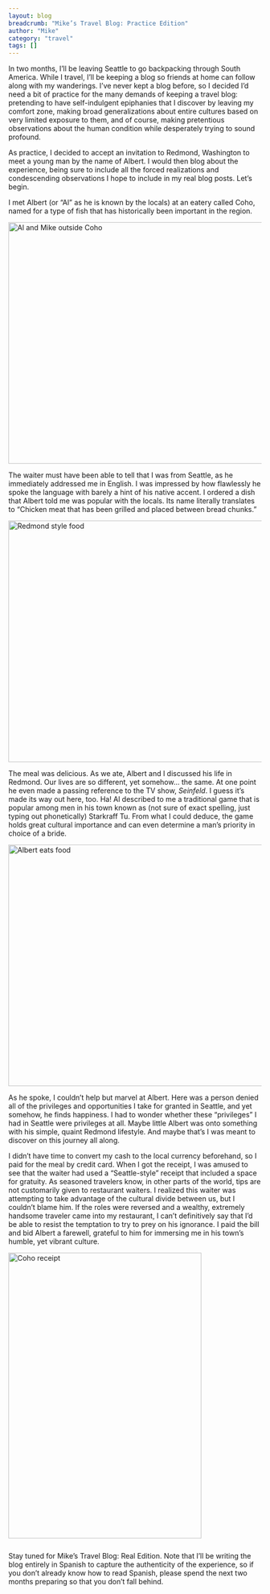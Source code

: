 ```yaml
---
layout: blog
breadcrumb: "Mike’s Travel Blog: Practice Edition"
author: "Mike"
category: "travel"
tags: []
---
```


In two months, I’ll be leaving Seattle to go backpacking through South America. While I travel, I’ll be keeping a blog so friends at home can follow along with my wanderings. I’ve never kept a blog before, so I decided I’d need a bit of practice for the many demands of keeping a travel blog: pretending to have self-indulgent epiphanies that I discover by leaving my comfort zone, making broad generalizations about entire cultures based on very limited exposure to them, and of course, making pretentious observations about the human condition while desperately trying to sound profound.

As practice, I decided to accept an invitation to Redmond, Washington to meet a young man by the name of Albert. I would then blog about the experience, being sure to include all the forced realizations and condescending observations I hope to include in my real blog posts. Let’s begin.

I met Albert (or “Al” as he is known by the locals) at an eatery called Coho, named for a type of fish that has historically been important in the region.

<a href="{{ site.basurl }}/images/2010/10/IMG_3866.jpg">
	<img class="size-large wp-image-6 aligncenter" title="Al and Mike outside Coho" src="{{ site.baseurl }}/images/2010/10/IMG_3866-1024x768.jpg" alt="Al and Mike outside Coho" width="640" height="480">
</a>

The waiter must have been able to tell that I was from Seattle, as he immediately addressed me in English. I was impressed by how flawlessly he spoke the language with barely a hint of his native accent. I ordered a dish that Albert told me was popular with the locals. Its name literally translates to “Chicken meat that has been grilled and placed between bread chunks.”

<a href="{{ site.basurl }}/images/2010/10/IMG_3867.jpg">
	<img class="aligncenter" title="Chicken meat that has been grilled and placed between bread chunks" src="{{ site.baseurl }}/images/2010/10/IMG_3867-1024x768.jpg" alt="Redmond style food" width="640" height="480">
</a>

The meal was delicious. As we ate, Albert and I discussed his life in Redmond. Our lives are so different, yet somehow… the same. At one point he even made a passing reference to the TV show, *Seinfeld*. I guess it’s made its way out here, too. Ha! Al described to me a traditional game that is popular among men in his town known as (not sure of exact spelling, just typing out phonetically) Starkraff Tu. From what I could deduce, the game holds great cultural importance and can even determine a man’s priority in choice of a bride.

<a href="{{ site.basurl }}/images/2010/10/IMG_3868.jpg">
	<img class="aligncenter" title="Albert eats food" src="{{ site.baseurl }}/images/2010/10/IMG_3868-1024x768.jpg" alt="Albert eats food" width="640" height="480">
</a>

As he spoke, I couldn’t help but marvel at Albert. Here was a person denied all of the privileges and opportunities I take for granted in Seattle, and yet somehow, he finds happiness. I had to wonder whether these “privileges” I had in Seattle were privileges at all. Maybe little Albert was onto something with his simple, quaint Redmond lifestyle. And maybe that’s I was meant to discover on this journey all along.

I didn’t have time to convert my cash to the local currency beforehand, so I paid for the meal by credit card. When I got the receipt, I was amused to see that the waiter had used a “Seattle-style” receipt that included a space for gratuity. As seasoned travelers know, in other parts of the world, tips are not customarily given to restaurant waiters. I realized this waiter was attempting to take advantage of the cultural divide between us, but I couldn’t blame him. If the roles were reversed and a wealthy, extremely handsome traveler came into my restaurant, I can’t definitively say that I’d be able to resist the temptation to try to prey on his ignorance. I paid the bill and bid Albert a farewell, grateful to him for immersing me in his town’s humble, yet vibrant culture.

<a href="{{ site.basurl }}/images/2010/10/IMG_3875.jpg">
	<img class="alignright size-large wp-image-14" title="Coho receipt" src="{{ site.baseurl }}/images/2010/10/IMG_3875-692x1024.jpg" alt="Coho receipt" width="384" height="568" style="margin-bottom: 12px;">
</a>

Stay tuned for Mike’s Travel Blog: Real Edition. Note that I’ll be writing the blog entirely in Spanish to capture the authenticity of the experience, so if you don’t already know how to read Spanish, please spend the next two months preparing so that you don’t fall behind.